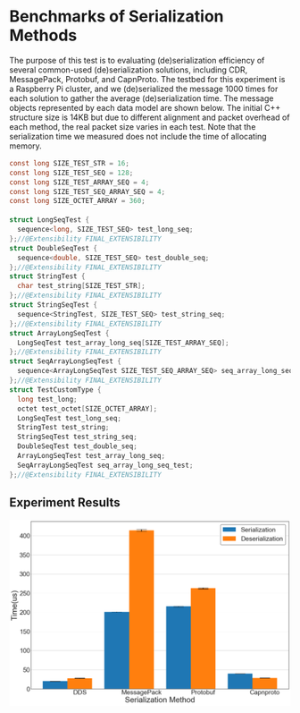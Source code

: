 # Benchmarks of Serialization Methods

The purpose of this test is to evaluating (de)serialization efficiency of several common-used (de)serialization solutions, including CDR, MessagePack, Protobuf, and CapnProto. The testbed for this experiment is a Raspberry Pi cluster, and we (de)serialized the message 1000 times for each solution to gather the average (de)serialization time. The message objects represented by each data model are shown below. The initial C++ structure size is 14KB but due to different alignment and packet overhead of each method, the real packet size varies in each test. Note that the serialization time we measured does not include the time of allocating memory.
```c
const long SIZE_TEST_STR = 16;
const long SIZE_TEST_SEQ = 128;
const long SIZE_TEST_ARRAY_SEQ = 4;
const long SIZE_TEST_SEQ_ARRAY_SEQ = 4;
const long SIZE_OCTET_ARRAY = 360;

struct LongSeqTest {
  sequence<long, SIZE_TEST_SEQ> test_long_seq;
};//@Extensibility FINAL_EXTENSIBILITY
struct DoubleSeqTest {
  sequence<double, SIZE_TEST_SEQ> test_double_seq;
};//@Extensibility FINAL_EXTENSIBILITY
struct StringTest {
  char test_string[SIZE_TEST_STR];
};//@Extensibility FINAL_EXTENSIBILITY
struct StringSeqTest {
  sequence<StringTest, SIZE_TEST_SEQ> test_string_seq;
};//@Extensibility FINAL_EXTENSIBILITY
struct ArrayLongSeqTest {
  LongSeqTest test_array_long_seq[SIZE_TEST_ARRAY_SEQ];
};//@Extensibility FINAL_EXTENSIBILITY
struct SeqArrayLongSeqTest {
  sequence<ArrayLongSeqTest SIZE_TEST_SEQ_ARRAY_SEQ> seq_array_long_seq_test;
};//@Extensibility FINAL_EXTENSIBILITY
struct TestCustomType {
  long test_long;
  octet test_octet[SIZE_OCTET_ARRAY];
  LongSeqTest test_long_seq;
  StringTest test_string;
  StringSeqTest test_string_seq;
  DoubleSeqTest test_double_seq;
  ArrayLongSeqTest test_array_long_seq;
  SeqArrayLongSeqTest seq_array_long_seq_test;
};//@Extensibility FINAL_EXTENSIBILITY
```
## Experiment Results
![results](./SerializationTest.png)
